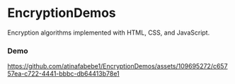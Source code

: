 # EncryptionDemos
Encryption algorithms implemented with HTML, CSS, and JavaScript.
### Demo

https://github.com/atinafabebe1/EncryptionDemos/assets/109695272/c65757ea-c722-4441-bbbc-db64413b78e1

